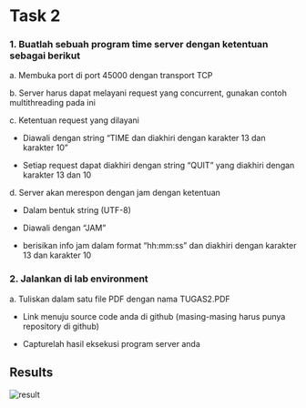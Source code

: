 # Task 2

### 1. Buatlah sebuah program time server dengan ketentuan sebagai berikut

a. Membuka port di port 45000 dengan transport TCP

b. Server harus dapat melayani request yang concurrent, gunakan contoh multithreading pada ini

c. Ketentuan request yang dilayani 

- Diawali dengan string “TIME dan diakhiri dengan karakter 13 dan karakter 10”

- Setiap request dapat diakhiri dengan string “QUIT” yang diakhiri dengan karakter 13 dan 10 

d. Server akan merespon dengan jam dengan ketentuan

- Dalam bentuk string (UTF-8)
    
- Diawali dengan “JAM<spasi><jam>”
    
- <jam> berisikan info jam dalam format “hh:mm:ss” dan diakhiri dengan karakter 13 dan karakter 10

### 2. Jalankan di lab environment

a. Tuliskan dalam satu file PDF dengan nama TUGAS2.PDF

- Link menuju source code anda di github (masing-masing harus punya repository di github)

- Capturelah hasil eksekusi program server anda

## Results

![result](https://i.imgur.com/DkESZRp.png)